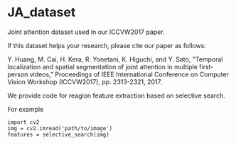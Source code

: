 # JA_dataset
Joint attention dataset used in our ICCVW2017 paper.

If this dataset helps your research, please cite our paper as follows:

Y. Huang, M. Cai, H. Kera, R. Yonetani, K. Higuchi, and Y. Sato, "Temporal localization and spatial segmentation of joint attention in multiple first-person videos," Proceedings of IEEE International Conference on Computer Vision Workshop (ICCVW2017), pp. 2313-2321, 2017.

We provide code for reagion feature extraction based on selective search.

For example 
```from feature_extraction import selective_search
import cv2
img = cv2.imread('path/to/image')
features = selective_search(img)
```
